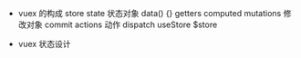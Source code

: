 - vuex 的构成
    store
    state   状态对象  data() {}
    getters   computed
    mutations  修改对象
        commit
    actions   动作
        dispatch
    useStore
    $store

- vuex 状态设计